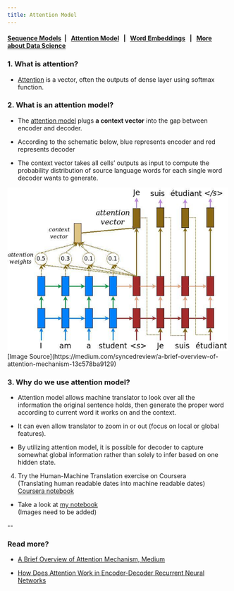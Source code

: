 ```yaml
---
title: Attention Model
---
```



####  [Sequence Models](https://dujm.github.io/DS_Sequence_Models/)&nbsp;  | &nbsp;    [Attention Model](https://dujm.github.io/DS_Sequence_Models/attention-model) &nbsp;  | &nbsp;  [Word Embeddings](https://dujm.github.io/DS_Sequence_Models/word-embeddings) &nbsp;  | &nbsp;  [More about Data Science](https://dujm.github.io/pages/datascience.html)


### 1. What is attention?
  * [Attention](https://medium.com/syncedreview/a-brief-overview-of-attention-mechanism-13c578ba9129) is a vector, often the outputs of dense layer using softmax function.

### 2. What is an attention model?  
  * The [attention model](https://medium.com/syncedreview/a-brief-overview-of-attention-mechanism-13c578ba9129) plugs **a context vector** into the gap between encoder and decoder.

  * According to the schematic below, blue represents encoder and red represents decoder

  * The context vector takes all cells’ outputs as input to compute the probability distribution of source language words for each single word decoder wants to generate.

<img src="assets/attention_model.png" alt="drawing" width="500" />
[Image Source](https://medium.com/syncedreview/a-brief-overview-of-attention-mechanism-13c578ba9129)
<br>

### 3. Why do we use attention model?
  * Attention model allows machine translator to look over all the information the original sentence holds, then generate the proper word according to current word it works on and the context.

  * It can even allow translator to zoom in or out (focus on local or global features).

  * By utilizing attention model, it is possible for decoder to capture somewhat global information rather than solely to infer based on one hidden state.

4. Try the Human-Machine Translation exercise on Coursera  
(Translating human readable dates into machine readable dates)  
[Coursera notebook](https://www.coursera.org/learn/nlp-sequence-models/notebook/npjGi/neural-machine-translation-with-attention)  


* Take a look at [my notebook](https://github.com/dujm/DS_Sequence_Models/blob/master/notebooks/Finished/w3_Neural_machine_translation_with_attentionv4_DJ.ipynb)  
(Images need to be added)


--

### Read more?
  * [A Brief Overview of Attention Mechanism, Medium](https://medium.com/syncedreview/a-brief-overview-of-attention-mechanism-13c578ba9129)

  * [How Does Attention Work in Encoder-Decoder Recurrent Neural Networks](https://machinelearningmastery.com/how-does-attention-work-in-encoder-decoder-recurrent-neural-networks/)
